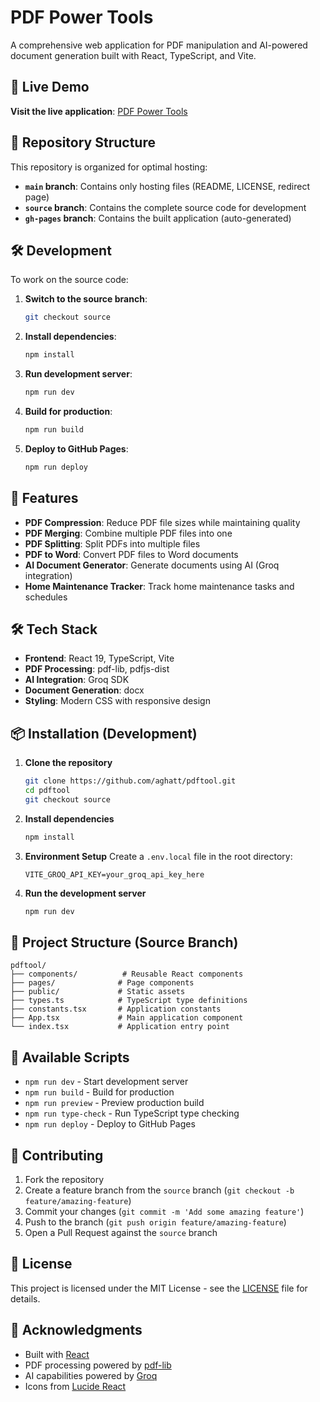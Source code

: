 
# PDF Power Tools

A comprehensive web application for PDF manipulation and AI-powered document generation built with React, TypeScript, and Vite.

## 🚀 Live Demo

**Visit the live application**: [PDF Power Tools](https://aghatt.github.io/pdftool/)

## 📁 Repository Structure

This repository is organized for optimal hosting:

- **`main` branch**: Contains only hosting files (README, LICENSE, redirect page)
- **`source` branch**: Contains the complete source code for development
- **`gh-pages` branch**: Contains the built application (auto-generated)

## 🛠️ Development

To work on the source code:

1. **Switch to the source branch**:
   ```bash
   git checkout source
   ```

2. **Install dependencies**:
   ```bash
   npm install
   ```

3. **Run development server**:
   ```bash
   npm run dev
   ```

4. **Build for production**:
   ```bash
   npm run build
   ```

5. **Deploy to GitHub Pages**:
   ```bash
   npm run deploy
   ```

## 🚀 Features

- **PDF Compression**: Reduce PDF file sizes while maintaining quality
- **PDF Merging**: Combine multiple PDF files into one
- **PDF Splitting**: Split PDFs into multiple files
- **PDF to Word**: Convert PDF files to Word documents
- **AI Document Generator**: Generate documents using AI (Groq integration)
- **Home Maintenance Tracker**: Track home maintenance tasks and schedules

## 🛠️ Tech Stack

- **Frontend**: React 19, TypeScript, Vite
- **PDF Processing**: pdf-lib, pdfjs-dist
- **AI Integration**: Groq SDK
- **Document Generation**: docx
- **Styling**: Modern CSS with responsive design

## 📦 Installation (Development)

1. **Clone the repository**
   ```bash
   git clone https://github.com/aghatt/pdftool.git
   cd pdftool
   git checkout source
   ```

2. **Install dependencies**
   ```bash
   npm install
   ```

3. **Environment Setup**
   Create a `.env.local` file in the root directory:
   ```env
   VITE_GROQ_API_KEY=your_groq_api_key_here
   ```

4. **Run the development server**
   ```bash
   npm run dev
   ```

## 📁 Project Structure (Source Branch)

```
pdftool/
├── components/          # Reusable React components
├── pages/              # Page components
├── public/             # Static assets
├── types.ts            # TypeScript type definitions
├── constants.tsx       # Application constants
├── App.tsx             # Main application component
└── index.tsx           # Application entry point
```

## 🔧 Available Scripts

- `npm run dev` - Start development server
- `npm run build` - Build for production
- `npm run preview` - Preview production build
- `npm run type-check` - Run TypeScript type checking
- `npm run deploy` - Deploy to GitHub Pages

## 🤝 Contributing

1. Fork the repository
2. Create a feature branch from the `source` branch (`git checkout -b feature/amazing-feature`)
3. Commit your changes (`git commit -m 'Add some amazing feature'`)
4. Push to the branch (`git push origin feature/amazing-feature`)
5. Open a Pull Request against the `source` branch

## 📄 License

This project is licensed under the MIT License - see the [LICENSE](LICENSE) file for details.

## 🙏 Acknowledgments

- Built with [React](https://reactjs.org/)
- PDF processing powered by [pdf-lib](https://pdf-lib.js.org/)
- AI capabilities powered by [Groq](https://groq.com/)
- Icons from [Lucide React](https://lucide.dev/)
